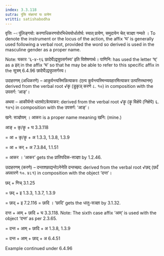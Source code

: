 ```yaml
---
index: 3.3.118
sutra: पुंसि संज्ञायां घः प्रायेण
vritti: satishabodha
---
```






वृत्तिः --ः पुंलिङ्गयो: करणाधिकरणयोरभिधेययोर्धातोर्घ: स्यात् प्रायेण, समुदायेन चेत् सञ्ज्ञा गम्यते । To denote the instrument or the locus of the action, the affix ‘घ’ is generally used following a verbal root, provided the word so derived is used in the masculine gender as a proper name.

Note: घकारः ‘६-४-९६ छादेर्घेऽद्व्युपसर्गस्य’ इति विशेषणार्थः। पाणिनि: has used the letter ‘घ्’ as a इत् in the affix ‘घ’ so that he may be able to refer to this specific affix in the सूत्रम् 6.4.96 छादेर्घेऽद्व्युपसर्गस्य।


उदाहरणम् (अधिकरणे) – आकुर्वन्‍त्‍यस्‍मिन्नित्‍याकरः (एत्य कुर्वन्त्यस्मिन्व्यवहारमित्याकर उत्पत्तिस्थानम्) derived from the verbal root √कृ (डुकृञ् करणे ८. १०) in composition with the उपसर्ग: ‘आङ्’।

अथवा – आकीर्यन्ते धातवोऽत्रेत्याकर: derived from the verbal root √कॄ (कॄ विक्षेपे (निक्षेपे) ६. १४५) in composition with the उपसर्ग: ‘आङ्’।


खने: सञ्ज्ञेयम् । आकरः is a proper name meaning खनि: (mine.)


आङ् + कृ/कॄ + घ 3.3.118

= आ + कृ/कॄ + अ 1.3.3, 1.3.8, 1.3.9

= आ + कर् + अ 7.3.84, 1.1.51

= आकर । ‘आकर’ gets the प्रातिपदिक-सञ्ज्ञा by 1.2.46.


उदाहरणम् (करणे) – दन्ताश्छाद्यन्तेऽनेनेति दन्तच्छद: derived from the verbal root √छद् (छदँ अपवारणे १०. ४८१) in composition with the object ‘दन्त’।


छद् + णिच् 3.1.25

= छद् + इ 1.3.3, 1.3.7, 1.3.9

= छाद् + इ 7.2.116 = छादि । ‘छादि’ gets the धातु-सञ्ज्ञा by 3.1.32.


दन्त + आम् + छादि + घ 3.3.118. Note: The sixth case affix ‘आम्’ is used with the object ‘दन्त’ as per 2.3.65.

= दन्त + आम् + छादि + अ 1.3.8, 1.3.9

= दन्त + आम् + छाद् + अ 6.4.51


Example continued under 6.4.96

